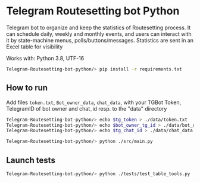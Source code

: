 # Telegram Routesetting bot Python
Telegram bot to organize and keep the statistics of Routesetting process. It can schedule daily, weekly and monthly events, and users can interact  with it by state-machine menus, polls/buttons/messages.  Statistics are sent in an Excel table for visibility 

Works with: Python 3.8, UTF-16

```bash
Telegram-Routesetting-bot-python/> pip install -r requirements.txt
```

## How to run
Add files `token.txt`, `Bot_owner_data`, `chat_data`, with your TGBot Token, TelegramID of bot owner and chat_id resp. to the "data" directory
```bash
Telegram-Routesetting-bot-python/> echo $tg_token > ./data/token.txt
Telegram-Routesetting-bot-python/> echo $bot_owner_tg_id > ./data/bot_owner_data
Telegram-Routesetting-bot-python/> echo $tg_chat_id > ./data/chat_data
```

```bash
Telegram-Routesetting-bot-python/> python ./src/main.py
```

## Launch tests
```bash
Telegram-Routesetting-bot-python/> python ./tests/test_table_tools.py
```
